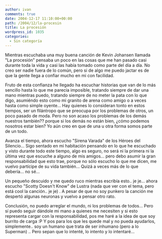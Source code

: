 ```yaml
---
author: ivan
comments: true
date: 2004-12-17 11:10:00+00:00
path: /2004/12/la-procesin
title: La procesión
wordpress_id: 1035
categories:
  - Sin categoría
---
```


Mientras escuchaba una muy buena canción de Kevin Johansen llamada "La procesión" pensaba un poco en las cosas que me han pasado casi durante toda la vida y casi las había tomado como parte del día a día. No creo ser nadie fuera de lo común, pero si de algo me puedo jactar es de que la gente llega a confiar mucho en mi con facilidad.

Fruto de esta confianza he llegado ha escuchar historias que van de lo más sencillo hasta lo que me parecía imposible, tratando siempre de dar una mano mientras puedo, tratando siempre de no meter la pata con lo que digo, asumiéndo esto como mi granito de arena como amigo o a veces hasta como simple oyente... Hay quienes lo consideran tonto en estos tiempos, ser un filántropo que se preocupa por los problemas de otros, un poco pasado de moda. Pero no son acaso los problemas de los demás nuestros también?? porque si los demás no están bien, ¿cómo podemos nosotros estar bien? Yo aún creo en que de una u otra forma somos parte de un todo.

Avanza el tiempo, ahora escucho "Sirena Varada" de los Héroes del Silencio... Sigo sentado en mi habitación pensando en lo que he escuchado y visto durante todo este tiempo, algo es seguro, no será ni la primera ni la última vez que escuche a alguno de mis amigos... pero debo asumir la gran responsabilidad que esto trae, porque no sólo escucho lo que me dicen, me vuelvo partícipe de su vida también... Quizá a veces más de lo que debería... no sé...

Un pequeño descuido y me quedo ruco mientras escribía esto.. je je... ahora escucho "Scotty Doesn't Know" de Lustra (nada que ver con el tema, pero está cool la canción.. je je) . A pesar de que no soy punkero la canción me despertó algunas neuronas y vuelvo a pensar otro rato.

Conclusión, no puedo arreglar el mundo, ni los problemas de todos... Pero sí puedo seguir dándole mi mano a quienes me necesiten y si esto representa cargar con la responsabilidad, pos me haré a la idea de que soy burrito de carga :P Y pos para los que les quede mal y no pueda ayudarlos, simplemente.. soy un humano que trata de ser inhumano (pero a lo Superman) .. Pero sepan que lo intenté, lo intento y lo intentaré...
